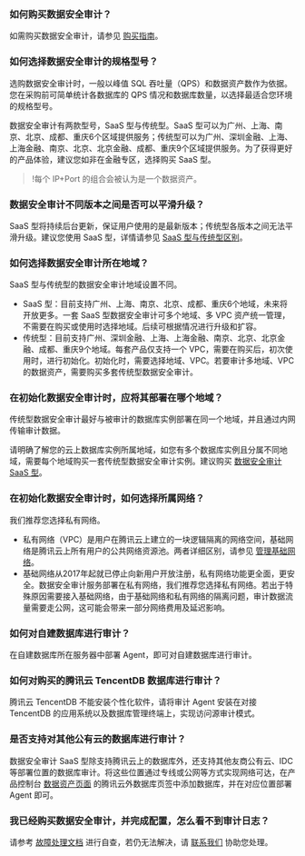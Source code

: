 ### 如何购买数据安全审计？[](id:Q1)
如需购买数据安全审计，请参见 [购买指南](https://cloud.tencent.com/document/product/856/17379)。

### 如何选择数据安全审计的规格型号？[](id:Q2)
选购数据安全审计时，一般以峰值 SQL 吞吐量（QPS）和数据资产数作为依据。您在采购前可简单统计各数据库的 QPS 情况和数据库数量，以选择最适合您环境的规格型号。

数据安全审计有两款型号，SaaS 型与传统型。SaaS 型可以为广州、上海、南京、北京、成都、重庆6个区域提供服务；传统型可以为广州、深圳金融、上海、上海金融、南京、北京、北京金融、成都、重庆9个区域提供服务。为了获得更好的产品体验，建议您如非在金融专区，选择购买 SaaS 型。
>!每个 IP+Port 的组合会被认为是一个数据资产。

### 数据安全审计不同版本之间是否可以平滑升级？[](id:Q3)
SaaS 型将持续后台更新，保证用户使用的是最新版本；传统型各版本之间无法平滑升级。建议您使用 SaaS 型，详情请参见 [SaaS 型与传统型区别](https://cloud.tencent.com/document/product/856/64701)。

### 如何选择数据安全审计所在地域？[](id:Q4)
SaaS 型与传统型的数据安全审计地域设置不同。
- SaaS 型：目前支持广州、上海、南京、北京、成都、重庆6个地域，未来将开放更多。一套 SaaS 型数据安全审计可多个地域、多 VPC 资产统一管理，不需要在购买或使用时选择地域。后续可根据情况进行升级和扩容。
- 传统型：目前支持广州、深圳金融、上海、上海金融、南京、北京、北京金融、成都、重庆9个地域。每套产品仅支持一个 VPC，需要在购买后，初次使用时，进行初始化。初始化时，需要选择地域、VPC。若要审计多地域、VPC的数据资产，需要购买多套传统型数据安全审计。

### 在初始化数据安全审计时，应将其部署在哪个地域？[](id:Q5)
传统型数据安全审计最好与被审计的数据库实例部署在同一个地域，并且通过内网传输审计数据。

请明确了解您的云上数据库实例所属地域，如您有多个数据库实例且分属不同地域，需要每个地域购买一套传统型数据安全审计实例。建议购买 [数据安全审计 SaaS 型](https://cloud.tencent.com/document/product/856/64697)。


### 在初始化数据安全审计时，如何选择所属网络？[](id:Q6)
我们推荐您选择私有网络。
- 私有网络（VPC）是用户在腾讯云上建立的一块逻辑隔离的网络空间，基础网络是腾讯云上所有用户的公共网络资源池。两者详细区别，请参见 [管理基础网络](https://cloud.tencent.com/document/product/215/20083)。
- 基础网络从2017年起就已停止向新用户开放注册，私有网络功能更全面，更安全。数据安全审计服务部署在私有网络，我们推荐您选择私有网络。若出于特殊原因需要接入基础网络，由于基础网络和私有网络的隔离问题，审计数据流量需要走公网，这可能会带来一部分网络费用及延迟影响。

### 如何对自建数据库进行审计？[](id:Q7)
在自建数据库所在服务器中部署 Agent，即可对自建数据库进行审计。


### 如何对购买的腾讯云 TencentDB 数据库进行审计？[](id:Q8)
腾讯云 TencentDB 不能安装个性化软件，请将审计 Agent 安装在对接 TencentDB 的应用系统以及数据库管理终端上，实现访问源审计模式。

### 是否支持对其他公有云的数据库进行审计？[](id:Q9)
数据安全审计 SaaS 型除支持腾讯云上的数据库外，还支持其他友商公有云、IDC 等部署位置的数据库审计。将这些位置通过专线或公网等方式实现网络可达，在产品控制台 [数据资产页面](https://console.cloud.tencent.com/dsaudit/assets) 的腾讯云外数据库页签中添加数据库，并在对应位置部署 Agent 即可。

### 我已经购买数据安全审计，并完成配置，怎么看不到审计日志？[](id:Q10)
请参考 [故障处理文档](https://cloud.tencent.com/document/product/856/68101) 进行自查，若仍无法解决，请 [联系我们](https://cloud.tencent.com/online-service) 协助您处理。





